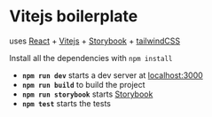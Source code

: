 <h1>Vitejs boilerplate</h1>

uses [React](https://reactjs.org/) + [Vitejs](https://vitejs.dev/) + [Storybook](https://storybook.js.org/) + [tailwindCSS](https://tailwindcss.com/)

Install all the dependencies with `npm install`

- **`npm run dev`** starts a dev server at [localhost:3000](http://localhost:3000/)
- **`npm run build`** to build the project
- **`npm run storybook`** starts [Storybook](https://storybook.js.org/)
- **`npm test`** starts the tests
